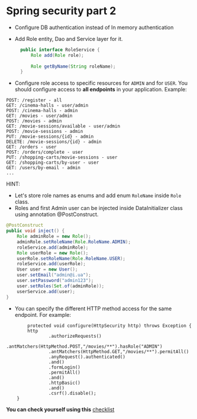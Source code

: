 # Spring security part 2

- Configure DB authentication instead of In memory authentication
- Add Role entity, Dao and Service layer for it.
    ```java
      public interface RoleService {
          Role add(Role role);
      
          Role getByName(String roleName);
      }
    ```

- Configure role access to specific resources for `ADMIN` and for `USER`.
  You should configure access to __all endpoints__ in your application. Example:
```
POST: /register - all
GET: /cinema-halls - user/admin
POST: /cinema-halls - admin
GET: /movies - user/admin
POST: /movies - admin
GET: /movie-sessions/available - user/admin
POST: /movie-sessions - admin
PUT: /movie-sessions/{id} - admin
DELETE: /movie-sessions/{id} - admin
GET: /orders - user
POST: /orders/complete - user
PUT: /shopping-carts/movie-sessions - user
GET: /shopping-carts/by-user - user
GET: /users/by-email - admin
...
``` 

HINT:
- Let's store role names as enums and add enum `RoleName` inside `Role` class.
- Roles and first Admin user can be injected inside DataInitializer class using annotation @PostConstruct.
```java
@PostConstruct
public void inject() {
    Role adminRole = new Role();
    adminRole.setRoleName(Role.RoleName.ADMIN);
    roleService.add(adminRole);
    Role userRole = new Role();
    userRole.setRoleName(Role.RoleName.USER);
    roleService.add(userRole);
    User user = new User();
    user.setEmail("admin@i.ua");
    user.setPassword("admin123");
    user.setRoles(Set.of(adminRole));
    userService.add(user);
}
```
- You can specify the different HTTP method access for the same endpoint. For example:

```plainjava
        protected void configure(HttpSecurity http) throws Exception {
        http
                .authorizeRequests()
                .antMatchers(HttpMethod.POST,"/movies/**").hasRole("ADMIN")
                .antMatchers(HttpMethod.GET,"/movies/**").permitAll()
                .anyRequest().authenticated()
                .and()
                .formLogin()
                .permitAll()
                .and()
                .httpBasic()
                .and()
                .csrf().disable();
    }
```

__You can check yourself using this__ [checklist](https://mate-academy.github.io/jv-program-common-mistakes/java-spring/security-part-2/jv-spring-security-checklist)
